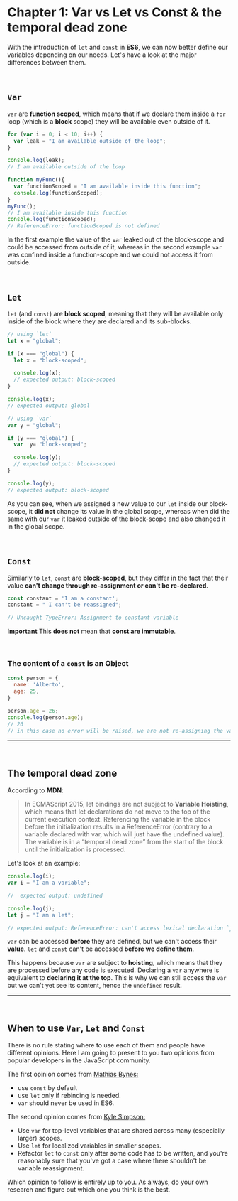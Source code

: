 # Chapter 1: Var vs Let vs Const & the temporal dead zone

With the introduction of `let` and `const` in **ES6**, we can now better define our variables depending on our needs. Let's have a look at the major differences between them.

&nbsp;

## `Var`

`var` are **function scoped**, which means that if we declare them inside a `for` loop (which is a **block** scope) they will be available even outside of it.

``` javascript 
for (var i = 0; i < 10; i++) {
  var leak = "I am available outside of the loop";
}

console.log(leak);
// I am available outside of the loop

function myFunc(){
  var functionScoped = "I am available inside this function";
  console.log(functionScoped);
}
myFunc();
// I am available inside this function
console.log(functionScoped);
// ReferenceError: functionScoped is not defined
```

In the first example the value of the `var`  leaked out of the block-scope and could be accessed from outside of it, whereas in the second example `var` was confined inside a function-scope and we could not access it from outside.

&nbsp;

## `Let`

`let` (and `const`) are **block scoped**, meaning that they will be available only inside of the block where they are declared and its sub-blocks.

``` javascript
// using `let`
let x = "global";

if (x === "global") {
  let x = "block-scoped";

  console.log(x);
  // expected output: block-scoped
}

console.log(x);
// expected output: global

// using `var`
var y = "global";

if (y === "global") {
  var  y= "block-scoped";

  console.log(y);
  // expected output: block-scoped
}

console.log(y);
// expected output: block-scoped
```

As you can see, when we assigned a new value to our `let` inside our block-scope, it **did not** change its value in the global scope, whereas when did the same with our `var` it leaked outside of the block-scope and also changed it in the global scope.

&nbsp;

## `Const`

Similarly to `let`, `const` are **block-scoped**, but they differ in the fact that their value **can't change through re-assignment or can't be re-declared**.


``` javascript
const constant = 'I am a constant';
constant = " I can't be reassigned";

// Uncaught TypeError: Assignment to constant variable
```


**Important** 
This **does not** mean that **const are immutable**.

&nbsp;

### The content of a `const` is an Object

``` javascript
const person = {
  name: 'Alberto',
  age: 25,
}

person.age = 26;
console.log(person.age);
// 26
// in this case no error will be raised, we are not re-assigning the variable but just one of its properties.
```

---

&nbsp;

## The temporal dead zone

According to **MDN**:

> In ECMAScript 2015, let bindings are not subject to **Variable Hoisting**, which means that let declarations do not move to the top of the current execution context. Referencing the variable in the block before the initialization results in a ReferenceError (contrary to a variable declared with var, which will just have the undefined value). The variable is in a “temporal dead zone” from the start of the block until the initialization is processed.

Let's look at an example:

```javascript
console.log(i);
var i = "I am a variable";

//  expected output: undefined

console.log(j);
let j = "I am a let";

// expected output: ReferenceError: can't access lexical declaration `j' before initialization
```

`var` can be accessed **before** they are defined, but we can't access their **value**.
`let` and `const` can't be accessed **before we define them**.

This happens because `var` are subject to **hoisting**, which means that they are processed before any code is executed. Declaring a `var` anywhere is equivalent to **declaring it at the top**. This is why we can still access the `var` but we can't yet see its content, hence the `undefined` result.


---
&nbsp;

## When to use `Var`, `Let` and `Const`

There is no rule stating where to use each of them and people have different opinions. Here I am going to present to you two opinions from popular developers in the JavaScript community.

The first opinion comes from [Mathias Bynes:](https://mathiasbynens.be/notes/es6-const)


- use `const` by default
- use `let` only if rebinding is needed.
- `var` should never be used in ES6.


The second opinion comes from [Kyle Simpson:]( blog.getify.com/constantly-confusing-const/)

- Use `var` for top-level variables that are shared across many (especially larger) scopes.
- Use `let` for localized variables in smaller scopes.
- Refactor `let` to `const` only after some code has to be written, and you're reasonably sure that you've got a case where there shouldn't be variable reassignment.

Which opinion to follow is entirely up to you. As always, do your own research and figure out which one you think is the best.
